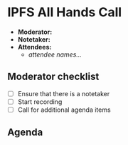 # IPFS All Hands Call <enter date here>

- **Moderator:**
- **Notetaker:**
- **Attendees:**
  - _attendee names..._

## Moderator checklist

- [ ] Ensure that there is a notetaker
- [ ] Start recording
- [ ] Call for additional agenda items

## Agenda

<!-- Add topics and/or below this line. Use this format:

- <Topic> (<your_name>, <estimated length in mins>)

example:
- A new release of js-ipfs is coming! (@diasdavid, 2 mins)
- Demo: PeerPad (@pgte, 4 mins)

The total sum should not exceed 25 mins (5 mins for questions buffer). Topics/Demos that do not get time should be postponed tracked so that a call can be scheduled to go over them.
-->


<!-- After each call, it is the responsibility of the notetaker to save the last version of the notes in a file in ipfs/pm/meeting-notes, by opening a branch and submitting a PR. -->
